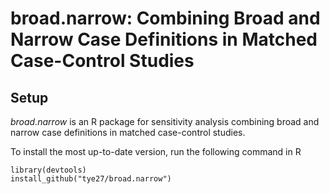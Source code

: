 # broad.narrow: Combining Broad and Narrow Case Definitions in Matched Case-Control Studies

## Setup
*broad.narrow* is an R package for sensitivity analysis combining broad and narrow case definitions in matched case-control studies.

To install the most up-to-date version, run the following command in R

```
library(devtools)
install_github("tye27/broad.narrow")
```
